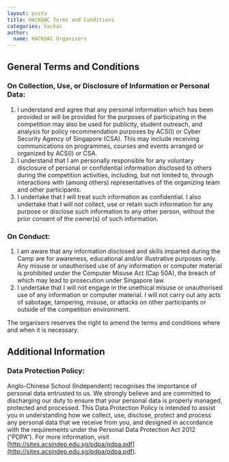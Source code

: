 ```yaml
---
layout: posts
title: HACK@AC Terms and Conditions
categories: hackac
author:
  name: HACK@AC Organisers
---
```

## General Terms and Conditions 

### On Collection, Use, or Disclosure of Information or Personal Data:
1) I understand and agree that any personal information which has been provided or will be provided for the purposes of participating in the competition may also be used for publicity, student outreach, and analysis for policy recommendation purposes by ACS(I) or Cyber Security Agency of Singapore (CSA). This may include receiving communications on programmes, courses and events arranged or organized by ACS(I) or CSA.  
2) I understand that I am personally responsible for any voluntary disclosure of personal or confidential information disclosed to others during the competition activities, including, but not limited to, through interactions with (among others) representatives of the organizing team and other participants.  
3) I undertake that I will treat such information as confidential. I also undertake that I will not collect, use or retain such information for any purpose or disclose such information to any other person, without the prior consent of the owner(s) of such information.  

### On Conduct:
1) I am aware that any information disclosed and skills imparted during the Camp are for awareness, educational and/or illustrative purposes only. Any misuse or unauthorised use of any information or computer material is prohibited under the Computer Misuse Act (Cap 50A), the breach of which may lead to prosecution under Singapore law.  
2) I undertake that I will not engage in the unethical misuse or unauthorised use of any information or computer material. I will not carry out any acts of sabotage, tampering, misuse, or attacks on other participants or outside of the competition environment.  

The organisers reserves the right to amend the terms and conditions where and when it is necessary.  

## Additional Information

### Data Protection Policy:
Anglo-Chinese School (Independent) recognises the importance of personal data entrusted to us. We strongly believe and are committed to discharging our duty to ensure that your personal data is properly managed, protected and processed. This Data Protection Policy is intended to assist you in understanding how we collect, use, disclose, protect and process any personal data that we receive from you, and designed in accordance with the requirements under the Personal Data Protection Act 2012 (“PDPA”). For more information, visit [http://sites.acsindep.edu.sg/pdpa/pdpa.pdf](http://sites.acsindep.edu.sg/pdpa/pdpa.pdf).

